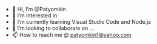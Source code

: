 - 👋 Hi, I’m @Patyomkin
- 👀 I’m interested in 
- 🌱 I’m currently learning Visual Studio Code and Node.js
- 💞️ I’m looking to collaborate on ...
- 📫 How to reach me @ patyomkin1@yahoo.com

<!---
Patyomkin/Patyomkin is a ✨ special ✨ repository because its `README.md` (this file) appears on your GitHub profile.
You can click the Preview link to take a look at your changes.
--->
